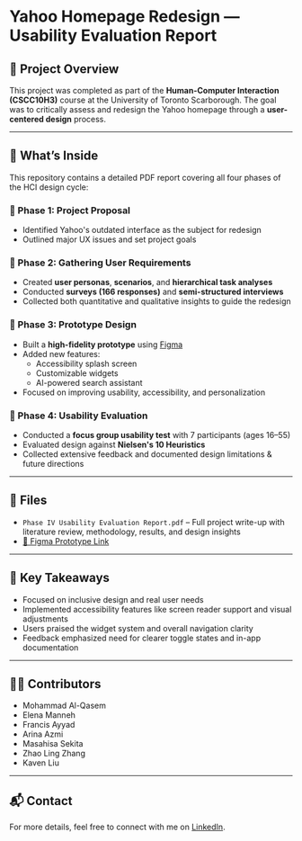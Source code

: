 # Yahoo Homepage Redesign — Usability Evaluation Report
## 📄 Project Overview
This project was completed as part of the **Human-Computer Interaction (CSCC10H3)** course at the University of Toronto Scarborough. The goal was to critically assess and redesign the Yahoo homepage through a **user-centered design** process.

---

## 🧠 What’s Inside

This repository contains a detailed PDF report covering all four phases of the HCI design cycle:

### 📌 Phase 1: Project Proposal
- Identified Yahoo's outdated interface as the subject for redesign
- Outlined major UX issues and set project goals

### 👥 Phase 2: Gathering User Requirements
- Created **user personas**, **scenarios**, and **hierarchical task analyses**
- Conducted **surveys (166 responses)** and **semi-structured interviews**
- Collected both quantitative and qualitative insights to guide the redesign

### 🧪 Phase 3: Prototype Design
- Built a **high-fidelity prototype** using [Figma](https://www.figma.com/proto/DEPcmM4GFcxdBYPzVlxSwK/Yahoo-New-Design?node-id=11-2539)
- Added new features:
  - Accessibility splash screen
  - Customizable widgets
  - AI-powered search assistant
- Focused on improving usability, accessibility, and personalization

### 🧾 Phase 4: Usability Evaluation
- Conducted a **focus group usability test** with 7 participants (ages 16–55)
- Evaluated design against **Nielsen's 10 Heuristics**
- Collected extensive feedback and documented design limitations & future directions

---

## 📎 Files
- `Phase IV Usability Evaluation Report.pdf` – Full project write-up with literature review, methodology, results, and design insights
- [🔗 Figma Prototype Link](https://www.figma.com/proto/DEPcmM4GFcxdBYPzVlxSwK/Yahoo-New-Design?node-id=11-2539)

---

## 🚀 Key Takeaways
- Focused on inclusive design and real user needs
- Implemented accessibility features like screen reader support and visual adjustments
- Users praised the widget system and overall navigation clarity
- Feedback emphasized need for clearer toggle states and in-app documentation

---

## 👨‍💻 Contributors
- Mohammad Al-Qasem
- Elena Manneh
- Francis Ayyad
- Arina Azmi
- Masahisa Sekita
- Zhao Ling Zhang
- Kaven Liu

---

## 📬 Contact
For more details, feel free to connect with me on [LinkedIn](https://www.linkedin.com/in/mohammadqasemm/).
